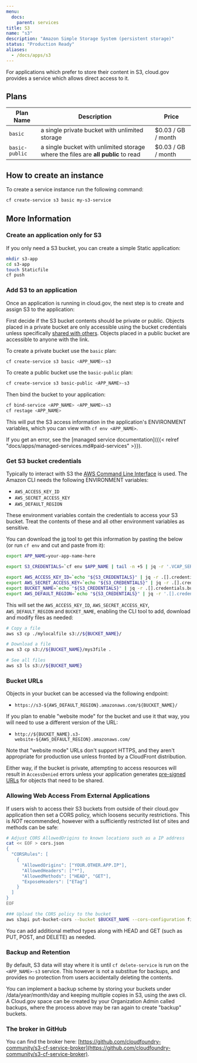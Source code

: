 ```yaml
---
menu:
  docs:
    parent: services
title: S3
name: "s3"
description: "Amazon Simple Storage System (persistent storage)"
status: "Production Ready"
aliases:
  - /docs/apps/s3
---
```


For applications which prefer to store their content in S3, cloud.gov provides a service which allows direct access to it.

## Plans

Plan Name | Description | Price
--------- | ----------- | -----
`basic`   | a single private bucket with unlimited storage | $0.03 / GB / month
`basic-public` | a single bucket with unlimited storage where the files are **all public** to read | $0.03 / GB / month

## How to create an instance

To create a service instance run the following command:

```bash
cf create-service s3 basic my-s3-service
```

## More Information

### Create an application only for S3

If you only need a S3 bucket, you can create a simple Static application:

```bash
mkdir s3-app
cd s3-app
touch Staticfile
cf push
```

### Add S3 to an application

Once an application is running in cloud.gov, the next step is to create and assign S3 to the application:

First decide if the S3 bucket contents should be private or public. Objects placed in a private bucket are only accessible using the bucket credentials unless specifically [shared with others](http://docs.aws.amazon.com/AmazonS3/latest/dev/ShareObjectPreSignedURL.html). Objects placed in a public bucket are accessible to anyone with the link.

To create a private bucket use the `basic` plan:

```bash
cf create-service s3 basic <APP_NAME>-s3
```

To create a public bucket use the `basic-public` plan:

```bash
cf create-service s3 basic-public <APP_NAME>-s3
```

Then bind the bucket to your application:

```bash
cf bind-service <APP_NAME> <APP_NAME>-s3
cf restage <APP_NAME>
```

This will put the S3 access information in the application's ENVIRONMENT variables, which you can view with `cf env <APP_NAME>`.

If you get an error, see the [managed service documentation]({{< relref "docs/apps/managed-services.md#paid-services" >}}).

### Get S3 bucket credentials
Typically to interact with S3 the [AWS Command Line Interface](https://aws.amazon.com/cli/) is used.  The Amazon CLI needs the following ENVIRONMENT variables:

* `AWS_ACCESS_KEY_ID`
* `AWS_SECRET_ACCESS_KEY`
* `AWS_DEFAULT_REGION`

These environment variables contain the credentials to access your S3 bucket. Treat the contents of these and all other environment variables as sensitive.

You can download the [jq](https://stedolan.github.io/jq/) tool to get this information by pasting the below (or run `cf env` and cut and paste from it):

```bash
export APP_NAME=your-app-name-here

export S3_CREDENTIALS=`cf env $APP_NAME | tail -n +5 | jq -r '.VCAP_SERVICES.s3 // empty' 2>/dev/null`

export AWS_ACCESS_KEY_ID=`echo "${S3_CREDENTIALS}" | jq -r .[].credentials.access_key_id`
export AWS_SECRET_ACCESS_KEY=`echo "${S3_CREDENTIALS}" | jq -r .[].credentials.secret_access_key`
export BUCKET_NAME=`echo "${S3_CREDENTIALS}" | jq -r .[].credentials.bucket`
export AWS_DEFAULT_REGION=`echo "${S3_CREDENTIALS}" | jq -r '.[].credentials.region // "us-east-1"'`
```

This will set the `AWS_ACCESS_KEY_ID`, `AWS_SECRET_ACCESS_KEY`, `AWS_DEFAULT_REGION` and `BUCKET_NAME`, enabling the CLI tool to add, download and modify files as needed:


```bash
# Copy a file
aws s3 cp ./mylocalfile s3://${BUCKET_NAME}/

# Download a file
aws s3 cp s3://${BUCKET_NAME}/mys3file .

# See all files
aws s3 ls s3://${BUCKET_NAME}
```

### Bucket URLs
Objects in your bucket can be accessed via the following endpoint:

* `https://s3-${AWS_DEFAULT_REGION}.amazonaws.com/${BUCKET_NAME}/`

If you plan to enable "website mode" for the bucket and use it that way, you will need to use a different version of the URL:

* `http://${BUCKET_NAME}.s3-website-${AWS_DEFAULT_REGION}.amazonaws.com/`

Note that "website mode" URLs don't support HTTPS, and they aren't appropriate for production use unless fronted by a CloudFront distribution.

Either way, if the bucket is private, attempting to access resources will result in `AccessDenied` errors unless your application generates [pre-signed URLs](http://docs.aws.amazon.com/AmazonS3/latest/dev/ShareObjectPreSignedURL.html) for objects that need to be shared.

### Allowing Web Access From External Applications
If users wish to access their S3 buckets from outside of their cloud.gov application then set a CORS policy, which loosens security restrictions.  This is *NOT* recommended, however with a sufficiently restricted list of sites and methods can be safe:

```bash
# Adjust CORS AllowedOrigins to known locations such as a IP address
cat << EOF > cors.json
{
  "CORSRules": [
    {
      "AllowedOrigins": ["YOUR.OTHER.APP.IP"],
      "AllowedHeaders": ["*"],
      "AllowedMethods": ["HEAD", "GET"],
      "ExposeHeaders": ["ETag"]
    }
  ]
}
EOF

### Upload the CORS policy to the bucket
aws s3api put-bucket-cors --bucket $BUCKET_NAME --cors-configuration file://cors.json
```
You can add additional method types along with HEAD and GET (such as PUT, POST, and DELETE) as needed.

### Backup and Retention
By default, S3 data will stay where it is until `cf delete-service` is run on the `<APP_NAME>-s3` service.  This however is not a substitue for backups, and provides no protection from users accidentally deleting the contents.

You can implement a backup scheme by storing your buckets under /data/year/month/day and keeping multiple copies in S3, using the aws cli. A Cloud.gov space can be created by your Organization Admin called backups, where the process above may be ran again to create "backup" buckets.

### The broker in GitHub

You can find the broker here: [https://github.com/cloudfoundry-community/s3-cf-service-broker](https://github.com/cloudfoundry-community/s3-cf-service-broker).
